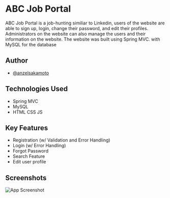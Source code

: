 
# ABC Job Portal

ABC Job Portal is a job-hunting similiar to Linkedin, users of the website are able to sign up, login, change their password, and edit their profiles. Administrators on the website can also manage the users and their information on the website. The website was built using Spring MVC. with MySQL for the database


## Author

- [@anzelsakamoto](https://github.com/SN-Taisho)


## Technologies Used

- Spring MVC
- MySQL
- HTML CSS JS


## Key Features
- Registration (w/ Validation and Error Handling)
- Login (w/ Error Handling)
- Forgot Password
- Search Feature
- Edit user profile

  
## Screenshots

![App Screenshot](https://via.placeholder.com/468x300?text=App+Screenshot+Here)

